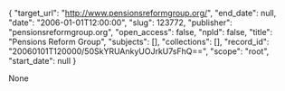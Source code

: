 {
  "target_url": "http://www.pensionsreformgroup.org/", 
  "end_date": null, 
  "date": "2006-01-01T12:00:00", 
  "slug": 123772, 
  "publisher": "pensionsreformgroup.org", 
  "open_access": false, 
  "npld": false, 
  "title": "Pensions Reform Group", 
  "subjects": [], 
  "collections": [], 
  "record_id": "20060101T120000/50SkYRUAnkyUOJrkU7sFhQ==", 
  "scope": "root", 
  "start_date": null
}

None